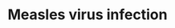 ---
annotations:
- type: Cell Type Ontology
  value: lymphocyte
- type: Disease Ontology
  value: viral infectious disease
- type: Pathway Ontology
  value: signaling pathway pertinent to immunity
- type: Disease Ontology
  value: measles
- type: Cell Type Ontology
  value: epithelial cell
- type: Cell Type Ontology
  value: dendritic cell
authors:
- Khanspers
- Egonw
- Finterly
- Eweitz
description: 'The measles virus is a single-stranded, negative-sense virus that exclusively
  infects humans. The measles virus has two surface proteins responsible for binding
  and fusion to target cells: hemagglutinin (H) and membrane fusion protein (F). Multiple
  receptors have been identified to bind these surface proteins: CD46, SLAM, Nectin-4
  and TLR. The viral proteins P, V and C suppress the innate immune response by inhibiting
  signaling for both type I IFN induction and JAK/STAT-mediated interferon-stimulated
  gene (ISG) induction. The virus also causes inhibition of IL-12 expression in dendritic
  cells, via H proteins on viral particles as well as N proteins from infected cells.  This
  pathway is based on [https://www.genome.jp/kegg-bin/show_pathway?hsa05162 KEGG].'
last-edited: 2022-01-04
organisms:
- Homo sapiens
redirect_from:
- /index.php/Pathway:WP4630
- /instance/WP4630
schema-jsonld:
- '@context': https://schema.org/
  '@id': https://wikipathways.github.io/pathways/WP4630.html
  '@type': Dataset
  creator:
    '@type': Organization
    name: WikiPathways
  description: 'The measles virus is a single-stranded, negative-sense virus that
    exclusively infects humans. The measles virus has two surface proteins responsible
    for binding and fusion to target cells: hemagglutinin (H) and membrane fusion
    protein (F). Multiple receptors have been identified to bind these surface proteins:
    CD46, SLAM, Nectin-4 and TLR. The viral proteins P, V and C suppress the innate
    immune response by inhibiting signaling for both type I IFN induction and JAK/STAT-mediated
    interferon-stimulated gene (ISG) induction. The virus also causes inhibition of
    IL-12 expression in dendritic cells, via H proteins on viral particles as well
    as N proteins from infected cells.  This pathway is based on [https://www.genome.jp/kegg-bin/show_pathway?hsa05162
    KEGG].'
  keywords:
  - IL6
  - TYK2
  - CBLB
  - IL2RG
  - TLR4
  - IFNAR1
  - CD3D
  - STAT1
  - P
  - DDX58
  - IKBKB
  - BAX
  - CD3E
  - IRF7
  - Cell Cycle
  - NECTIN4
  - NFKBIB
  - EIF2AK3
  - MYD88
  - IFNA17
  - CCND2
  - H
  - FCGR2B
  - N
  - PIK3CD
  - L
  - SLAMF1
  - IRF3
  - IFNA13
  - IFNA1
  - TLR2
  - Ubiquitin-mediated
  - BCL2L1
  - IFNB1
  - MSN
  - 'Ubiquitin-mediated '
  - IFNAR2
  - CDK6
  - HSPA1B
  - TP53
  - IFIH1
  - LPS
  - TBK1
  - JAK3
  - 'p53 siganling '
  - TRADD
  - APAF1
  - CD3G
  - CSNK2A2
  - HSPA8
  - FAS
  - IL1B
  - TRAF6
  - C
  - IL12A
  - IFNA21
  - NFKB1
  - IFNA10
  - IRF9
  - IFNA7
  - RACK1
  - CD209
  - IFNA14
  - EIF3H
  - CD46
  - CDK2
  - CCND1
  - pathway
  - MAPK10
  - proteolysis
  - TP73
  - PIK3R3
  - HSPA1L
  - OAS3
  - JAK1
  - CDKN1B
  - RIG-1-like receptor
  - MAVS
  - EIF2AK2
  - CSNK2B
  - BBC3
  - CASP3
  - '?'
  - PIK3R1
  - CHUK
  - CCND3
  - IFNA6
  - CDK4
  - FASLG
  - BCL2
  - OAS2
  - MAP3K7
  - STAT5A
  - STAT3
  - FADD
  - IKBKG
  - EIF2S1
  - BAD
  - RAB9B
  - CASP8
  - IL12B
  - BID
  - EIF2AK4
  - RAB9A
  - signaling pathway
  - TLR7
  - CD28
  - TLR9
  - EIF2AK1
  - IFNA2
  - CCNE2
  - NFKB2
  - M
  - IRAK1
  - TAB2
  - IL2RA
  - OAS1
  - MAPK8
  - HSPA1A
  - STAT2
  - MAPK9
  - IL2RB
  - ADAR
  - JUN
  - HSPA2
  - IFNA16
  - BAK1
  - FOS
  - TRAF3
  - F
  - V
  - TNFAIP3
  - PIK3R2
  - HSPA6
  - MX1
  - CCNE1
  - IFNA4
  - STAT5B
  - IFNA8
  - IKBKE
  - CSNK2A3
  - IRAK4
  - RELA
  - PIK3CB
  - CYCS
  - RCHY1
  - CLEC4M
  - IL1A
  - CASP9
  - CSNK2A1
  - IL2
  - IFNA5
  - PIK3CA
  - NFKBIA
  license: CC0
  name: Measles virus infection
seo: CreativeWork
title: Measles virus infection
wpid: WP4630
---